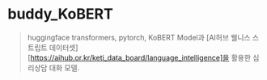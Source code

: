 # buddy_KoBERT
 >huggingface transformers, pytorch, KoBERT Model과 [AI허브 웰니스 스트립트 데이터셋][https://aihub.or.kr/keti_data_board/language_intelligence]을 활용한 심리상담 대화 모델.

